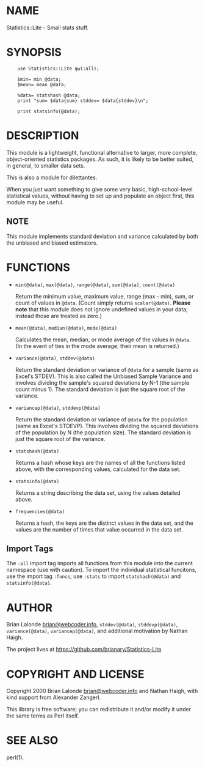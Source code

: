 # NAME

Statistics::Lite - Small stats stuff.

# SYNOPSIS

        use Statistics::Lite qw(:all);

        $min= min @data;
        $mean= mean @data;

        %data= statshash @data;
        print "sum= $data{sum} stddev= $data{stddev}\n";

        print statsinfo(@data);

# DESCRIPTION

This module is a lightweight, functional alternative to larger, more complete,
object-oriented statistics packages.
As such, it is likely to be better suited, in general, to smaller data sets.

This is also a module for dilettantes. 

When you just want something to give some very basic, high-school-level statistical values, 
without having to set up and populate an object first, this module may be useful.

## NOTE

This module implements standard deviation and variance calculated by both the unbiased and biased estimators.

# FUNCTIONS

- `min(@data)`, `max(@data)`, `range(@data)`, `sum(@data)`, `count(@data)`

    Return the minimum value, maximum value, range (max - min),
    sum, or count of values in `@data`.
    (Count simply returns `scalar(@data)`. **Please note** that this module does not ignore undefined values in your
    data; instead those are treated as zero.)

- `mean(@data)`, `median(@data)`, `mode(@data)`

    Calculates the mean, median, or mode average of the values in `@data`.
    (In the event of ties in the mode average, their mean is returned.)

- `variance(@data)`, `stddev(@data)`

    Return the standard deviation or variance of `@data` for a sample (same as Excel's STDEV).
    This is also called the Unbiased Sample Variance and involves dividing the 
    sample's squared deviations by N-1 (the sample count minus 1).
    The standard deviation is just the square root of the variance.

- `variancep(@data)`, `stddevp(@data)`

    Return the standard deviation or variance of `@data` for the population (same as Excel's STDEVP).
    This involves dividing the squared deviations of the population by N (the population size).
    The standard deviation is just the square root of the variance.

- `statshash(@data)`

    Returns a hash whose keys are the names of all the functions listed above,
    with the corresponding values, calculated for the data set.

- `statsinfo(@data)`

    Returns a string describing the data set, using the values detailed above.

- `frequencies(@data)`

    Returns a hash, the keys are the distinct values in the data set,
    and the values are the number of times that value occurred in the data set.

## Import Tags

The `:all` import tag imports all functions from this module into the
current namespace (use with caution).
To import the individual statistical funcitons, use the import tag `:funcs`;
use `:stats` to import `statshash(@data)` and `statsinfo(@data)`.

# AUTHOR

Brian Lalonde <brian@webcoder.info>, 
`stddev(@data)`, `stddevp(@data)`, `variance(@data)`, `variancep(@data)`, 
and additional motivation by Nathan Haigh.

The project lives at https://github.com/brianary/Statistics-Lite

# COPYRIGHT AND LICENSE

Copyright 2000 Brian Lalonde <brian@webcoder.info> and Nathan Haigh,
with kind support from Alexander Zangerl.

This library is free software; you can redistribute it and/or modify it
under the same terms as Perl itself.

# SEE ALSO

perl(1).

